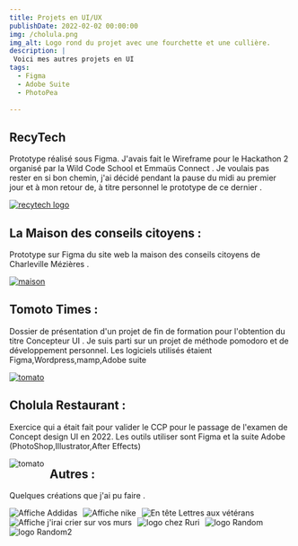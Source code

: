 ```yaml
---
title: Projets en UI/UX
publishDate: 2022-02-02 00:00:00
img: /cholula.png
img_alt: Logo rond du projet avec une fourchette et une cullière.
description: |
 Voici mes autres projets en UI 
tags:
  - Figma
  - Adobe Suite
  - PhotoPea
 
---
```


## RecyTech 

Prototype réalisé sous Figma. J'avais fait le Wireframe pour le Hackathon 2 organisé par la Wild Code School et Emmaüs Connect . Je voulais pas rester en si bon chemin, j'ai décidé pendant la pause du midi au premier jour et à mon retour de, à titre personnel le prototype de ce dernier . 


<a href="https://www.figma.com/file/sNC2xDDHDAynn4UUt8xXz3/hackathon2_Prototype?type=design&node-id=0-1&mode=design&t=SgfBYM33gzXciOAM-0"><img src = "/recylogo.png"
alt= "recytech logo"
/> </a>


## La Maison des conseils citoyens :

Prototype sur Figma du site web la maison des conseils citoyens de Charleville Mézières . 

<a href="https://www.figma.com/file/dxSIMWByLT1F3GBR6CYyj8/maquette-site-La-maison-des-citoyens?type=design&node-id=0-1&mode=design&t=cGpv7RB0VMatqnjX-0"><img src="/logola.png"
     alt="maison"
     /> </a>



## Tomoto Times  :

Dossier de présentation d'un projet de fin de formation pour l'obtention du titre Concepteur UI .
Je suis parti sur un projet de méthode pomodoro et de développement personnel.
Les logiciels utilisés étaient Figma,Wordpress,mamp,Adobe suite

<a href="https://www.figma.com/proto/zQpIJnc0F0Jg10j1uN7ffY/Dossier-Pro_Tomoto-Times?node-id=1-3&starting-point-node-id=1%3A3"><img src="/tomato.png"
     alt="tomato"
     /> </a>


## Cholula Restaurant  :

Exercice qui a était fait pour valider le CCP pour le passage de l'examen de Concept design UI en 2022. Les outils utiliser sont Figma et la suite Adobe (PhotoShop,Illustrator,After Effects)

<a href="https://www.figma.com/proto/AF0L4ifgk1r563BF6KLvZZ/Cholula-Restaurant?node-id=2-5"><img src="/cholula.png"
     alt="tomato"
     style="float: left; margin-right: 10px;" /> </a>

## Autres : 

Quelques créations que j'ai pu faire . 

 <img  src="/addidas.png"
     alt="Affiche Addidas"
       style="float: left; margin-right: 10px;"
       >

 <img  src="/nike.png"
     alt="Affiche nike"
       style="float: left; margin-right: 10px;" 
       >

 <img  src="/headerpcf.png"
     alt="En tête Lettres aux vétérans"
       style="float: left; margin-right: 10px;" 
       >
 <img  src="/affiche_femen.png"
     alt="Affiche j'irai crier sur vos murs"
       style="float: left; margin-right: 10px;" 
       >
 <img  src="/ruri.png"
     alt="logo chez Ruri"
       style="float: left; margin-right: 10px;" 
       >
 <img  src="/random1.png"
     alt="logo Random"
       style="float: left; margin-right: 10px;" 
       > <img  src="/random2.png"
     alt="logo Random2"
       style="float: left; margin-right: 10px;" 
       >
